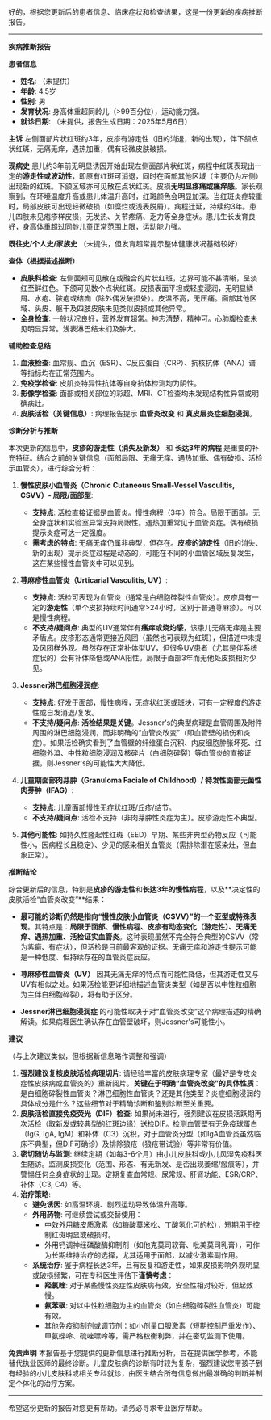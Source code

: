 好的，根据您更新后的患者信息、临床症状和检查结果，这是一份更新的疾病推断报告。

---

**疾病推断报告**

**患者信息**
*   **姓名**: （未提供）
*   **年龄**: 4.5岁
*   **性别**: 男
*   **发育状况**: 身高体重超同龄儿（>99百分位），运动能力强。
*   **就诊日期**: （未提供，报告生成日期：2025年5月6日）

**主诉**
左侧面部片状红斑约3年，皮疹有游走性（旧的消退，新的出现），伴下颌点状红斑，无痛无痒，遇热加重，偶有轻微皮肤破损。

**现病史**
患儿约3年前无明显诱因开始出现左侧面部片状红斑，病程中红斑表现出一定的**游走性或波动性**，即原有红斑可消退，同时在面部其他区域（主要仍为左侧）出现新的红斑。下颌区域亦可见散在点状红斑。皮损**无明显疼痛或瘙痒感**。家长观察到，在环境温度升高或患儿体温升高时，红斑颜色会明显加深。当红斑炎症较重时，局部皮肤可出现轻微破损（如糜烂或浅表脱屑）。病程迁延，持续约3年。患儿四肢未见疱疹样皮损，无发热、关节疼痛、乏力等全身症状。患儿生长发育良好，身高体重超过同龄儿童正常范围上限，运动能力强。

**既往史/个人史/家族史**
（未提供，但发育超常提示整体健康状况基础较好）

**查体（根据描述推断）**
*   **皮肤科检查**: 左侧面颊可见散在或融合的片状红斑，边界可能不甚清晰，呈淡红至鲜红色。下颌可见数个点状红斑。皮损表面平坦或轻度浸润，无明显鳞屑、水疱、脓疱或结痂（除外偶发破损处）。皮温不高，无压痛。面部其他区域、头皮、躯干及四肢皮肤未见类似皮损或其他异常。
*   **全身检查**: 一般状况良好，营养发育超常。神志清楚，精神可。心肺腹检查未见明显异常。浅表淋巴结未扪及肿大。

**辅助检查总结**
1.  **血液检查**: 血常规、血沉（ESR）、C反应蛋白（CRP）、抗核抗体（ANA）谱等指标均在正常范围内。
2.  **免疫学检查**: 皮肌炎特异性抗体等自身抗体检测均为阴性。
3.  **影像学检查**: 面部或相关部位的彩超、MRI、CT检查均未发现结构性异常或明确病灶。
4.  **皮肤活检（关键信息）**: 病理报告提示 **血管炎改变** 和 **真皮层炎症细胞浸润**。

**诊断分析与推断**

本次更新的信息中，**皮疹的游走性（消失及新发）** 和 **长达3年的病程** 是重要的补充特征。结合之前的关键信息（面部局限、无痛无痒、遇热加重、偶有破损、活检示血管炎），进行综合分析：

1.  **慢性皮肤小血管炎（Chronic Cutaneous Small-Vessel Vasculitis, CSVV）- 局限/面部型**:
    *   **支持点**: 活检直接证据是血管炎。慢性病程（3年）符合。局限于面部。无全身症状和实验室异常支持局限性。遇热加重常见于血管炎症。偶有破损提示炎症可达一定强度。
    *   **需考虑的特点**: 无痛无痒仍属非典型，但存在。**皮疹的游走性**（旧的消失、新的出现）提示炎症过程是动态的，可能在不同的小血管区域反复发生，这在某些慢性血管炎中可以见到。

2.  **荨麻疹性血管炎（Urticarial Vasculitis, UV）**:
    *   **支持点**: 活检可表现为血管炎（通常是白细胞碎裂性血管炎）。皮疹具有一定的**游走性**（单个皮损持续时间通常>24小时，区别于普通荨麻疹）。可以是慢性病程。
    *   **不支持/疑问点**: 典型的UV通常伴有**瘙痒或烧灼感**，该患儿无痛无痒是主要矛盾点。皮疹形态通常更接近风团（虽然也可表现为红斑），但描述中未提及风团样外观。虽然存在正常补体型UV，但很多UV患者（尤其是伴系统症状的）会有补体降低或ANA阳性。局限于面部3年而无他处皮损相对少见。

3.  **Jessner淋巴细胞浸润症**:
    *   **支持点**: 好发于面部，慢性病程，无症状红斑或斑块，可有一定程度的游走性或自发消退/复发。
    *   **不支持/疑问点**: **活检结果是关键**。Jessner's的典型病理是血管周围及附件周围的淋巴细胞浸润，而非明确的“血管炎改变”（即血管壁的损伤和炎症）。如果活检确实看到了血管壁的纤维蛋白沉积、内皮细胞肿胀坏死、红细胞外溢、中性粒细胞浸润及核碎片（白细胞碎裂）等血管炎的直接证据，则Jessner's的可能性大大降低。

4.  **儿童期面部肉芽肿（Granuloma Faciale of Childhood）/ 特发性面部无菌性肉芽肿（IFAG）**:
    *   **支持点**: 儿童面部慢性无症状红斑/丘疹/结节。
    *   **不支持/疑问点**: 活检不支持（非肉芽肿性炎症为主）。皮疹游走性不典型。

5.  **其他可能性**: 如持久性隆起性红斑（EED）早期、某些非典型药物反应（可能性小，因病程长且稳定）、少见的感染相关血管炎（需排除潜在感染灶，但血象正常）。

**推断结论**

综合更新后的信息，特别是**皮疹的游走性**和**长达3年的慢性病程**，以及**决定性的皮肤活检“血管炎改变”**结果：

*   **最可能的诊断仍然是指向“慢性皮肤小血管炎（CSVV）”的一个亚型或特殊表现**。其特点是：**局限于面部、慢性病程、皮疹有动态变化（游走性）、无痛无痒、遇热加重、活检证实血管炎**。这种表现虽然不完全符合典型的CSVV（常为紫癜、有症状），但活检是目前最客观的证据。无痛无痒和游走性提示可能是一种低度、但持续存在的血管炎症反应。

*   **荨麻疹性血管炎（UV）** 因其无痛无痒的特点而可能性降低，但其游走性又与UV有相似之处。如果活检能更详细地描述血管炎类型（如是否以中性粒细胞为主伴白细胞碎裂），将有助于区分。

*   **Jessner淋巴细胞浸润症** 的可能性取决于对“血管炎改变”这个病理描述的精确解读。如果病理医生确认存在血管壁破坏，则Jessner's可能性小。

**建议**

（与上次建议类似，但根据新信息略作调整和强调）

1.  **强烈建议复核皮肤活检病理切片**: 请经验丰富的皮肤病理专家（最好是专攻炎症性皮肤病或血管炎的）重新阅片。**关键在于明确“血管炎改变”的具体性质**：是白细胞碎裂性血管炎？淋巴细胞性血管炎？还是其他类型？炎症细胞浸润的具体成分是什么？这些细节对于精确诊断和鉴别诊断至关重要。
2.  **皮肤活检直接免疫荧光（DIF）检查**: 如果尚未进行，强烈建议在皮损活跃期再次活检（取新发或较典型的红斑边缘）送检DIF。检测血管壁有无免疫球蛋白（IgG, IgA, IgM）和补体（C3）沉积，对于血管炎分型（如IgA血管炎虽然临床不典型，但DIF可确诊）及排除狼疮（狼疮带试验）等非常有价值。
3.  **密切随访与监测**: 继续定期（如每3-6个月）由小儿皮肤科或小儿风湿免疫科医生随访。监测皮损变化（范围、形态、有无新发、是否出现萎缩/瘢痕等），并警惕任何全身症状的出现。定期复查血常规、尿常规、肝肾功能、ESR/CRP、补体（C3, C4）等。
4.  **治疗策略**:
    *   **避免诱因**: 如高温环境、剧烈运动导致体温升高等。
    *   **外用药物**: 可继续尝试或交替使用：
        *   中效外用糖皮质激素（如糠酸莫米松、丁酸氢化可的松），短期用于控制红斑明显或破损时。
        *   外用钙调神经磷酸酶抑制剂（如他克莫司软膏、吡美莫司乳膏），可作为长期维持治疗的选择，尤其适用于面部，以减少激素副作用。
    *   **系统治疗**: 鉴于病程长达3年，且有反复和游走性，如果皮损影响外观明显或破损频繁，可在专科医生评估下**谨慎考虑**：
        *   **羟氯喹**: 对于某些慢性炎症性皮肤病有效，安全性相对较好，但起效慢。
        *   **氨苯砜**: 对以中性粒细胞为主的血管炎（如白细胞碎裂性血管炎）可能有效。
        *   其他免疫抑制剂或调节剂：如小剂量口服激素（短期控制严重发作）、甲氨蝶呤、硫唑嘌呤等，需严格权衡利弊，并在密切监测下使用。

**免责声明**
本报告基于您提供的更新信息进行推断分析，旨在提供医学参考，不能替代执业医师的最终诊断。儿童皮肤病的诊断有时较为复杂，强烈建议您带孩子到有经验的小儿皮肤科或相关专科就诊，由医生结合所有信息做出最准确的判断并制定个体化的治疗方案。

---

希望这份更新的报告对您更有帮助。请务必寻求专业医疗帮助。